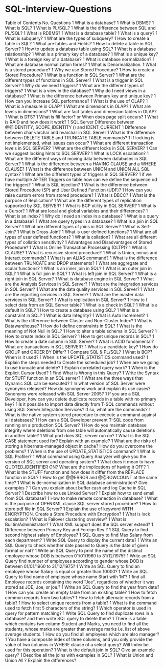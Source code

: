 # SQL-Interview-Questions

Table of Contents
No.	Questions
1	What is a database?
1	What is DBMS?
1	What is SQL?
1	What is PL/SQL?
1	What is the difference between SQL and PL/SQL?
1	What is RDBMS?
1	What is a database table?
1	What is a query?
1	What is subquery?
1	What are the types of subquery?
1	How to create a table in SQL?
1	What are tables and Fields?
1	How to delete a table in SQL Server?
1	How to update a database table using SQL?
1	What is a database relationship?
1	What is a primary key of a database?
1	What is a unique key?
1	What is a foreign key of a database?
1	What is database normalization?
1	What are database normalization forms?
1	What is Denormalization.
1	What is a stored procedure?
1	Why we use Stored Procedure?
1	How to create a Stored Procedure?
1	What is a function in SQL Server?
1	What are the different types of functions in SQL Server?
1	What is a trigger in SQL Server?
1	Why do we need triggers?
1	What are the different types of triggers?
1	What is a view in the database?
1	Why do I need views in a database?
1	What is the difference between Primary key and unique key?
1	How can you increase SQL performance?
1	What is the use of OLAP?
1	What is a measure in OLAP?
1	What are dimensions in OLAP?
1	What are levels in dimensions?
1	What are fact tables and dimension tables in OLAP?
1	What is DTS?
1	What is fill factor? or When does page split occurs?
1	What is RAID and how does it work?
1	SQL Server Difference between @@IDENTITY, SCOPE_IDENTITY () and IDENT_CURRENT
1	Difference between char varchar and nvarchar in SQL Server
1	What is the difference between DELETE TABLE and TRUNCATE TABLE commands?
1	If locking is not implemented, what issues can occur?
1	What are different transaction levels in SQL SERVER?
1	What are the different locks in SQL SERVER?
1	Can we suggest locking hints to SQL SERVER?
1	What is LOCK escalation?
1	What are the different ways of moving data between databases in SQL Server?
1	What is the difference between a HAVING CLAUSE and a WHERE CLAUSE?
1	What is the difference between UNION and UNION ALL SQL syntax?
1	What are the different types of triggers in SQL SERVER?
1	if we have multiple AFTER Triggers on table how can we define the sequence od the triggers?
1	What is SQL injection?
1	What is the difference between Stored Procedure (SP) and User Defined Function (UDF)?
1	How can you raise custom errors from stored procedure?
1	What is DBCC?
1	What is the purpose of Replication?
1	What are the different types of replication supported by SQL SERVER?
1	What is BCP utility in SQL SERVER?
1	What is a Cursor?
1	What are local and global variables and their differences?
1	What is an index?
1	Why do I need an index in a database?
1	What is a query in a database?
1	What are query types in a database?
1	What is a join in SQL Server?
1	What are different types of joins in SQL Server?
1	What is Self-Join?
1	What is Cross-Join?
1	What is user defined functions?
1	What are all types of user defined functions?
1	What is collation?
1	What are all different types of collation sensitivity?
1	Advantages and Disadvantages of Stored Procedure?
1	What is Online Transaction Processing (OLTP)?
1	What is CLAUSE?
1	What is recursive stored procedure?
1	What is Union, minus and Interact commands?
1	What is an ALIAS command?
1	What is the difference between TRUNCATE and DROP statements?
1	What are aggregate and scalar functions?
1	What is an inner join in SQL?
1	What is an outer join in SQL?
1	What is full join in SQL?
1	What is left join in SQL Server?
1	What is a right join in SQL Server?
1	What is database engine in SQL Server?
1	What are the Analysis Services in SQL Server?
1	What are the integration services in SQL Server?
1	What are the data quality services in SQL Server?
1	What are the reporting services in SQL Server?
1	What are the master data services in SQL Server?
1	What is replication in SQL Server?
1	How to I select data from an SQL Server table?
1	What is a check in SQL?
1	What is a default in SQL?
1	How to create a database using SQL?
1	What is a constraint in SQL?
1	What is data Integrity?
1	What is Auto Increment?
1	What is the difference between Cluster and Non-Cluster Index?
1	What is Datawarehouse?
1	How do I define constraints in SQL?
1	What is the meaning of Not Null in SQL?
1	How to alter a table schema in SQL Server?
1	How to create index in SQL Server?
1	How to get unique records in SQL?
1	How to create a date column in SQL Server?
1	What is ACID fundamental? What are transactions in SQL SERVER?
1	What is a candidate key?
1	How do GROUP and ORDER BY Differ?
1	Compare SQL & PL/SQL?
1	What is BCP? When is it used?
1	When is the UPDATE_STATISTICS command used?
1	Explain the steps needed to Create the scheduled job?
1	When are we going to use truncate and delete?
1	Explain correlated query work?
1	When is the Explicit Cursor Used?
1	Find What is Wrong in this Query?
1	Write the Syntax for STUFF function in an SQL server?
1	What are the three ways that Dynamic SQL can be executed?
1	In what version of SQL Server were synonyms released? How do synonyms work and explain its use cases? Synonyms were released with SQL Server 2005?
1	If you are a SQL Developer, how can you delete duplicate records in a table with no primary key?
1	Is it possible to import data directly from T-SQL commands without using SQL Server Integration Services? If so, what are the commands?
1	What is the native system stored procedure to execute a command against all databases?
1	How can a SQL Developer prevent T-SQL code from running on a production SQL Server?
1	How do you maintain database integrity where deletions from one table will automatically cause deletions in another table?
1	What port does SQL server run on?
1	What is the SQL CASE statement used for? Explain with an example?
1	What are the risks of storing a hibernate-managed object in cache? How do you overcome the problems?
1	When is the use of UPDATE_STATISTICS command?
1	What is SQL Profiler?
1	What command using Query Analyzer will give you the version of SQL server and operating system?
1	What does it mean to have QUOTED_IDENTIFIER ON? What are the implications of having it OFF?
1	What is the STUFF function and how does it differ from the REPLACE function in SQL?
1	How to get @@ERROR and @@ROWCOUNT at the same time?
1	What is de-normalization in SQL database administration? Give examples ?
1	Can you explain about buffer cash and log Cache in SQL Server?
1	Describe how to use Linked Server?
1	Explain how to send email from SQL database?
1	How to make remote connection in database?
1	What is the purpose of OPENXML clause SQL server stored procedure?
1	How to store pdf file in SQL Server?
1	Explain the use of keyword WITH ENCRYPTION. Create a Store Procedure with Encryption?
1	What is lock escalation?
1	What is Failover clustering overview?
1	What is Builtin/Administrator?
1	What XML support does the SQL server extend?
1	Difference between Primary Key and Foreign Key ?
1	SQL Query to find second highest salary of Employee?
1	SQL Query to find Max Salary from each department?
1	Write SQL Query to display the current date?
1	Write an SQL Query to check whether date passed to Query is the date of given format or not?
1	Write an SQL Query to print the name of the distinct employee whose DOB is between 01/01/1960 to 31/12/1975?
1	Write an SQL Query find number of employees according to gender whose DOB is between 01/01/1960 to 31/12/1975?
1	Write an SQL Query to find an employee whose Salary is equal or greater than 10000?
1	Write an SQL Query to find name of employee whose name Start with ‘M’?
1	find all Employee records containing the word "Joe", regardless of whether it was stored as JOE, Joe, or joe.?
1	Write an SQL Query to find the year from date?
1	How can you create an empty table from an existing table?
1	How to fetch common records from two tables?
1	How to fetch alternate records from a table?
1	How to select unique records from a table?
1	What is the command used to fetch first 5 characters of the string?
1	Which operator is used in query for pattern matching?
1	Write SQL Query to find duplicate rows in a database? and then write SQL query to delete them?
1	There is a table which contains two column Student and Marks, you need to find all the students, whose marks are greater than average marks i.e. list of above average students.
1	How do you find all employees which are also manager?
1	You have a composite index of three columns, and you only provide the value of two columns in WHERE clause of a select query? Will Index be used for this operation?
1	What is the default join in SQL? Give an example query?
1	Describe all the joins with examples in SQL?
1	What is Union and Union All ? Explain the differences?
